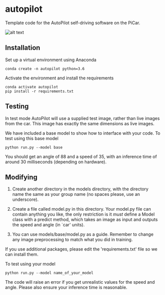 # autopilot

Template code for the AutoPilot self-driving software on the PiCar. 

![alt text](https://github.com/adammoss/autopilot/blob/main/test.png?raw=true)

## Installation

Set up a virtual environment using Anaconda

```
conda create -n autopilot python=3.6
```

Activate the environment and install the requirements

```
conda activate autopilot
pip install -r requirements.txt
```

## Testing

In test mode AutoPilot will use a supplied test image, rather than live images from the car. This image has exactly the same dimensions as live images.

We have included a base model to show how to interface with your code. To test using this base model

```
python run.py --model base
```

You should get an angle of 88 and a speed of 35, with an inference time of around 30 milliseconds (depending on hardware).


## Modifying

1. Create another directory in the models directory, with the directory name the same as your group name (no spaces please, use an underscore). 

2. Create a file called model.py in this directory. Your model.py file can contain anything you like, the only restriction is it *must* define a Model class with a predict method, which takes an image as input and outputs the speed and angle (in `car' units). 

3. You can use models/base/model.py as a guide. Remember to change any image preprocessing to match what you did in training.

 If you use additional packages, please edit the 'requirements.txt' file so we can install them. 

To test using your model

```
python run.py --model name_of_your_model
```

The code will raise an error if you get unrealistic values for the speed and angle. Please also ensure your inference time is reasonable.
